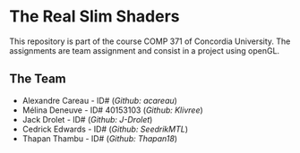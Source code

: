 # **The Real Slim Shaders**

This repository is part of the course COMP 371 of Concordia University.
The assignments are team assignment and consist in a project using openGL.

## **The Team**

- Alexandre Careau - ID#  (_Github: acareau_)
- Mélina Deneuve - ID# 40153103 (_Github: Klivree_)
- Jack Drolet - ID#  (_Github: J-Drolet_)
- Cedrick Edwards - ID#  (_Github: SeedrikMTL_)
- Thapan Thambu - ID#  (_Github: Thapan18_)

